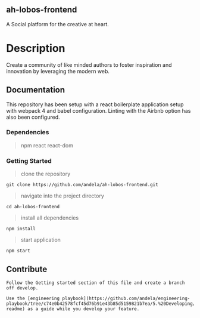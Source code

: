 ## ah-lobos-frontend

A Social platform for the creative at heart.

# Description

Create a community of like minded authors to foster inspiration and innovation by leveraging the modern web.

## Documentation

This repository has been setup with a react boilerplate application setup with webpack 4 and babel configuration.
Linting with the Airbnb option has also been configured.


### Dependencies

> npm
> react
> react-dom

### Getting Started

> clone the repository 
```
git clone https://github.com/andela/ah-lobos-frontend.git
```
> navigate into the project directory
```
cd ah-lobos-frontend
```
> install all dependencies
```
npm install
```
> start application
```
npm start
```

## Contribute

```
Follow the Getting started section of this file and create a branch off develop.

Use the [engineering playbook](https://github.com/andela/engineering-playbook/tree/c74e0b42578fcf45d76b91e43b85d5159821b7ea/5.%20Developing/Conventions#repo-readme) as a guide while you develop your feature.
```

